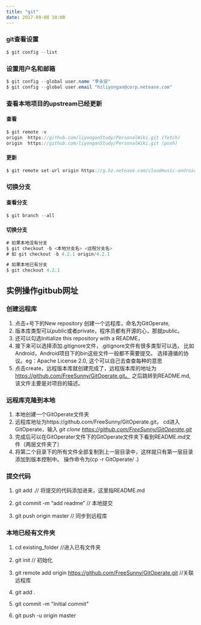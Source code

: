 ```yaml
---
title: "git"
date: 2017-09-08 10:08
---
```


### git查看设置
```java
$ git config --list
```
### 设置用户名和邮箱
```java
$ git config --global user.name "李永安"
$ git config --global user.email "hzliyongan@corp.netease.com"
```

### 查看本地项目的upstream已经更新
#### 查看
```java
$ git remote -v
origin	https://github.com/liyonganStudy/PersonalWiki.git (fetch)
origin	https://github.com/liyonganStudy/PersonalWiki.git (push)
```
#### 更新
```java
$ git remote set-url origin https://g.hz.netease.com/cloudmusic-android/Android
```

### 切换分支
#### 查看分支
```java
$ git branch --all
```
#### 切换分支
```java
# 如果本地没有分支
$ git checkout -b <本地分支名> <远程分支名>
# 如 git checkout -b 4.2.1 origin/4.2.1

# 如果本地已有分支
$ git checkout 4.2.1
```

## 实例操作gitbub网址
### 创建远程库
1. 点击+号下的New repository 创建一个远程库，命名为GitOperate,
1. 版本库类型可以public或者private，程序员都有开源的心，那就public。
1. 还可以勾选Initialize this repository with a README，
1. 接下来可以选择添加.gitignore文件，.gitignore文件有很多类型可以选，
    比如 Android，Android项目下的bin这些文件一般都不需要提交。 
    选择遵循的协议。eg：Apache License 2.0, 这个可以自己去查查每种的意思
1. 点击create，远程版本库就创建完成了，远程版本库的地址为
    https://github.com/FreeSunny/GitOperate.git。
    之后跳转到README.md,该文件主要是对项目的描述。

### 远程库克隆到本地
1. 本地创建一个GitOperate文件夹
1. 远程库地址为https://github.com/FreeSunny/GitOperate.git，
cd进入GitOperate，输入 *git clone https://github.com/FreeSunny/GitOperate.git*
1. 完成后可以在GitOperater文件下的GitOperate文件夹下看到README.md文件（两层文件夹了）
1. 将第二个目录下的所有文件全部复制到上一层目录中，这样就只有第一层目录添加到版本控制中。
    操作命令为(cp -r GitOperate/ .)

### 提交代码
1. git add .// 将提交的代码添加进来，这里指README.md

1. git commit -m “add readme” // 本地提交

1. git push origin master //  同步到远程库

### 本地已经有文件夹
1. cd existing_folder //进入已有文件夹

1.    git init // 初始化

1.    git remote add origin  https://github.com/FreeSunny/GitOperate.git //关联远程库

1.    git add .

1. git commit -m "Initial commit"

1. git push -u origin master